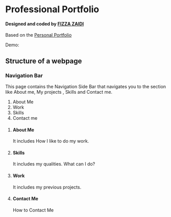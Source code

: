 <h1> Professional Portfolio </h1>
<h4>Designed and coded by <a href="https://github.com/fizzaaz">FIZZA ZAIDI</a></h4>
Based on the <a href=""> Personal Portfolio</a>

Demo:
<br>
<img src=""/>
<br>
<img src=""/>
<br>
<img src=""/>
<br>
<h2>Structure of a webpage</h2>
<h3>Navigation Bar</h3>
<p> This page contains the Navigation Side Bar that navigates you to the section like About me, My projects , Skills and Contact me.</p>
<ol>
  <li>About Me </li>
  <li>Work</li>
  <li>Skills</li>
  <li>Contact me</li>
 </ol>
 <ol>
  <li><h4>About Me</h4>
  <p> It includes How I like to do my work. </p></li>
  <li><h4>Skills</h4>
  <p> It includes my qualities. What can I do?  </p></li>
  <li><h4>Work</h4>
  <p> It includes my previous projects.  </p></li>
 <li><h4>  <h4>Contact Me</h4>
  <p>How to Contact Me </p></li>
  
</ol>

